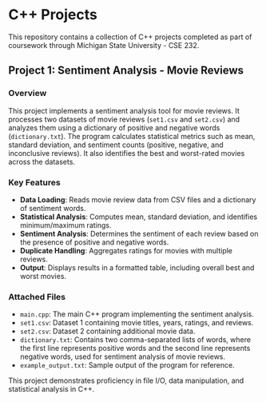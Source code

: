 # C++ Projects  

This repository contains a collection of C++ projects completed as part of coursework through Michigan State University - CSE 232.  

## Project 1: Sentiment Analysis - Movie Reviews  

### Overview  
This project implements a sentiment analysis tool for movie reviews. It processes two datasets of movie reviews (`set1.csv` and `set2.csv`) and analyzes them using a dictionary of positive and negative words (`dictionary.txt`). The program calculates statistical metrics such as mean, standard deviation, and sentiment counts (positive, negative, and inconclusive reviews). It also identifies the best and worst-rated movies across the datasets.  

### Key Features  
- **Data Loading**: Reads movie review data from CSV files and a dictionary of sentiment words.  
- **Statistical Analysis**: Computes mean, standard deviation, and identifies minimum/maximum ratings.  
- **Sentiment Analysis**: Determines the sentiment of each review based on the presence of positive and negative words.  
- **Duplicate Handling**: Aggregates ratings for movies with multiple reviews.  
- **Output**: Displays results in a formatted table, including overall best and worst movies.  

### Attached Files  
- `main.cpp`: The main C++ program implementing the sentiment analysis.  
- `set1.csv`: Dataset 1 containing movie titles, years, ratings, and reviews.  
- `set2.csv`: Dataset 2 containing additional movie data.
- `dictionary.txt`: Contains two comma-separated lists of words, where the first line represents positive words and the second line represents negative words, used for sentiment analysis of movie reviews.
- `example_output.txt`: Sample output of the program for reference.  

This project demonstrates proficiency in file I/O, data manipulation, and statistical analysis in C++.

